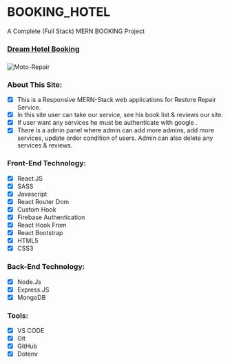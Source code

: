 # BOOKING_HOTEL
A Complete (Full Stack) MERN BOOKING Project
### [Dream Hotel Booking](https://dreambooking.netlify.app)

###

<img src="https://res.cloudinary.com/dzghsspe7/image/upload/v1662156277/booking/jbmnvzggbu9orngvbx0r.png" alt="Moto-Repair" border="0" />

### About This Site:

- [x] This is a Responsive MERN-Stack web applications for Restore Repair Service.
- [x] In this site user can take our service, see his book list & reviews our site.
- [x] If user want any services he must be authenticate with google .
- [x] There is a admin panel where admin can add more admins, add more services, update order condition of users. Admin can also delete any services & reviews.

### Front-End Technology:

- [x] React.JS
- [x] SASS
- [x] Javascript
- [x] React Router Dom
- [x] Custom Hook
- [x] Firebase Authentication
- [x] React Hook From
- [x] React Bootstrap
- [x] HTML5
- [x] CSS3

### Back-End Technology:

- [x] Node.Js
- [x] Express.JS
- [x] MongoDB

### Tools:

- [x] VS CODE
- [x] Git
- [x] GitHub
- [x] Dotenv
